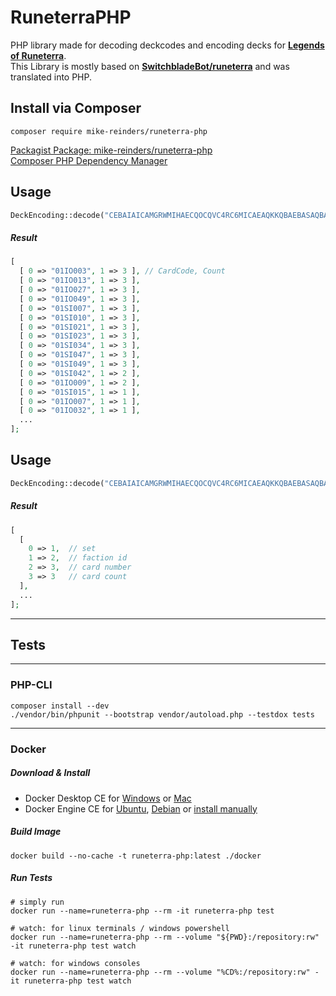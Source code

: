 # RuneterraPHP

PHP library made for decoding deckcodes and encoding decks for [**Legends of Runeterra**](http://playruneterra.com).  
This Library is mostly based on [**SwitchbladeBot/runeterra**](https://github.com/SwitchbladeBot/runeterra) and was translated into PHP.

## Install via Composer
```
composer require mike-reinders/runeterra-php
```
[Packagist Package: mike-reinders/runeterra-php](https://packagist.org/packages/mike-reinders/runeterra-php)  
[Composer PHP Dependency Manager](https://getcomposer.org/)

## Usage
```php
DeckEncoding::decode("CEBAIAICAMGRWMIHAECQOCQVC4RC6MICAEAQKKQBAEBASAQBAECQ6AQBAIDSA");
```
##### Result
```php
[
  [ 0 => "01IO003", 1 => 3 ], // CardCode, Count
  [ 0 => "01IO013", 1 => 3 ],
  [ 0 => "01IO027", 1 => 3 ],
  [ 0 => "01IO049", 1 => 3 ],
  [ 0 => "01SI007", 1 => 3 ],
  [ 0 => "01SI010", 1 => 3 ],
  [ 0 => "01SI021", 1 => 3 ],
  [ 0 => "01SI023", 1 => 3 ],
  [ 0 => "01SI034", 1 => 3 ],
  [ 0 => "01SI047", 1 => 3 ],
  [ 0 => "01SI049", 1 => 3 ],
  [ 0 => "01SI042", 1 => 2 ],
  [ 0 => "01IO009", 1 => 2 ],
  [ 0 => "01SI015", 1 => 1 ],
  [ 0 => "01IO007", 1 => 1 ],
  [ 0 => "01IO032", 1 => 1 ],
  ...
];
```

## Usage
```php
DeckEncoding::decode("CEBAIAICAMGRWMIHAECQOCQVC4RC6MICAEAQKKQBAEBASAQBAECQ6AQBAIDSA", false); // 2nd param default: true
```

##### Result
```php
[
  [
    0 => 1,  // set
    1 => 2,  // faction id
    2 => 3,  // card number
    3 => 3   // card count
  ],
  ...
];
```

---

## Tests

---

### PHP-CLI
```shell script
composer install --dev
./vendor/bin/phpunit --bootstrap vendor/autoload.php --testdox tests
```

---

### Docker
##### Download & Install
- Docker Desktop CE for
[Windows](https://hub.docker.com/editions/community/docker-ce-desktop-windows)
or [Mac](https://hub.docker.com/editions/community/docker-ce-desktop-mac/)  
- Docker Engine CE for
[Ubuntu](https://hub.docker.com/editions/community/docker-ce-server-ubuntu),
[Debian](https://hub.docker.com/editions/community/docker-ce-server-debian)
or [install manually](https://docs.docker.com/engine/install/)

##### Build Image
```shell script
docker build --no-cache -t runeterra-php:latest ./docker
```

##### Run Tests
```shell script
# simply run
docker run --name=runeterra-php --rm -it runeterra-php test

# watch: for linux terminals / windows powershell
docker run --name=runeterra-php --rm --volume "${PWD}:/repository:rw" -it runeterra-php test watch

# watch: for windows consoles
docker run --name=runeterra-php --rm --volume "%CD%:/repository:rw" -it runeterra-php test watch
```